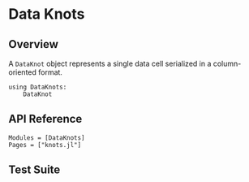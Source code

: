 # Data Knots


## Overview

A `DataKnot` object represents a single data cell serialized in a
column-oriented format.

    using DataKnots:
        DataKnot


## API Reference
```@autodocs
Modules = [DataKnots]
Pages = ["knots.jl"]
```


## Test Suite


